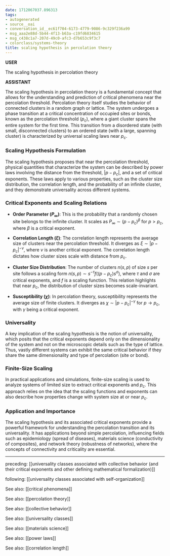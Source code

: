 ```yaml
---
date: 1712067037.896313
tags:
- autogenerated
- source__oai
- conversation_id__ec61f704-6173-4779-9086-9c329f236a99
- msg_aaa2e88d-5b44-4f13-b63a-c19fd6834615
- msg_c438c1a7-207d-49c0-afc3-d7b653c9f3c7
- colorclass/systems-theory
title: scaling hypothesis in percolation theory
---
```


**USER**

The scaling hypothesis in percolation theory


**ASSISTANT**

The scaling hypothesis in percolation theory is a fundamental concept that allows for the understanding and prediction of critical phenomena near the percolation threshold. Percolation theory itself studies the behavior of connected clusters in a random graph or lattice. The system undergoes a phase transition at a critical concentration of occupied sites or bonds, known as the percolation threshold ($p_c$), where a giant cluster spans the entire system for the first time. This transition from a disordered state (with small, disconnected clusters) to an ordered state (with a large, spanning cluster) is characterized by universal scaling laws near $p_c$. 

### Scaling Hypothesis Formulation

The scaling hypothesis proposes that near the percolation threshold, physical quantities that characterize the system can be described by power laws involving the distance from the threshold, $|p-p_c|$, and a set of critical exponents. These laws apply to various properties, such as the cluster size distribution, the correlation length, and the probability of an infinite cluster, and they demonstrate universality across different systems.

### Critical Exponents and Scaling Relations

- **Order Parameter ($P_\infty$)**: This is the probability that a randomly chosen site belongs to the infinite cluster. It scales as $P_\infty \sim (p-p_c)^\beta$ for $p > p_c$, where $\beta$ is a critical exponent.

- **Correlation Length ($\xi$)**: The correlation length represents the average size of clusters near the percolation threshold. It diverges as $\xi \sim |p-p_c|^{-\nu}$, where $\nu$ is another critical exponent. The correlation length dictates how cluster sizes scale with distance from $p_c$.

- **Cluster Size Distribution**: The number of clusters $n(s,p)$ of size $s$ per site follows a scaling form $n(s,p) \sim s^{-\tau}f((p-p_c)s^\sigma)$, where $\tau$ and $\sigma$ are critical exponents, and $f$ is a scaling function. This relation highlights that near $p_c$, the distribution of cluster sizes becomes scale-invariant.

- **Susceptibility ($\chi$)**: In percolation theory, susceptibility represents the average size of finite clusters. It diverges as $\chi \sim |p-p_c|^{-\gamma}$ for $p \to p_c$, with $\gamma$ being a critical exponent.

### Universality

A key implication of the scaling hypothesis is the notion of universality, which posits that the critical exponents depend only on the dimensionality of the system and not on the microscopic details such as the type of lattice. Thus, vastly different systems can exhibit the same critical behavior if they share the same dimensionality and type of percolation (site or bond).

### Finite-Size Scaling

In practical applications and simulations, finite-size scaling is used to analyze systems of limited size to extract critical exponents and $p_c$. This approach relies on the idea that the scaling functions and exponents can also describe how properties change with system size at or near $p_c$.

### Application and Importance

The scaling hypothesis and its associated critical exponents provide a powerful framework for understanding the percolation transition and its universality. It has applications beyond simple percolation, influencing fields such as epidemiology (spread of diseases), materials science (conductivity of composites), and network theory (robustness of networks), where the concepts of connectivity and criticality are essential.


---

preceding: [[universality classes associated with collective behavior (and their critical exponents and other defining mathematical formalization)]]  


following: [[universality classes associated with self-organization]]

See also: [[critical phenomena]]


See also: [[percolation theory]]


See also: [[collective behavior]]


See also: [[universality classes]]


See also: [[materials science]]


See also: [[power laws]]


See also: [[correlation length]]